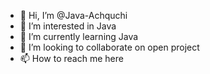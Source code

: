 - 👋 Hi, I’m @Java-Achquchi
- 👀 I’m interested in Java
- 🌱 I’m currently learning Java
- 💞️ I’m looking to collaborate on open project
- 📫 How to reach me here

<!---
Java-Achquchi/Java-Achquchi is a ✨ special ✨ repository because its `README.md` (this file) appears on your GitHub profile.
You can click the Preview link to take a look at your changes.
--->
